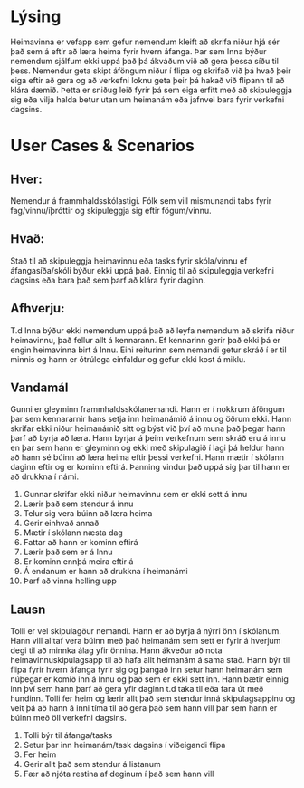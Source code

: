 
# Lýsing
Heimavinna er vefapp sem gefur nemendum kleift að skrifa niður hjá sér það sem á eftir að læra heima fyrir hvern áfanga. Þar sem Inna býður nemendum sjálfum ekki uppá það þá ákváðum við að gera þessa síðu til þess. Nemendur geta skipt áföngum niður í flipa og skrifað við þá hvað þeir eiga eftir að gera og að verkefni loknu geta þeir þá hakað við flipann til að klára dæmið. Þetta er sniðug leið fyrir þá sem eiga erfitt með að skipuleggja sig eða vilja halda betur utan um heimanám eða jafnvel bara fyrir verkefni dagsins.


# User Cases & Scenarios

## Hver:
Nemendur á frammhaldsskólastigi.
Fólk sem vill mismunandi tabs fyrir fag/vinnu/íþróttir og skipuleggja sig eftir fögum/vinnu.





## Hvað:
Stað til að skipuleggja heimavinnu eða tasks fyrir skóla/vinnu ef áfangasíða/skóli býður ekki uppá það.
Einnig til að skipuleggja verkefni dagsins eða bara það sem þarf að klára fyrir daginn.



## Afhverju:
T.d Inna býður ekki nemendum uppá það að leyfa nemendum að skrifa niður heimavinnu, það fellur allt á kennarann. Ef kennarinn gerir það ekki þá er engin heimavinna birt á Innu. Eini reiturinn sem nemandi getur skráð í er til minnis og hann er ótrúlega einfaldur og gefur ekki kost á miklu.



## Vandamál

Gunni er gleyminn frammhaldsskólanemandi. Hann er í nokkrum áföngum þar sem kennararnir hans setja inn heimanámið á innu og öðrum ekki. Hann skrifar ekki niður heimanámið sitt og býst við því að muna það þegar hann þarf að byrja að læra. Hann byrjar á þeim verkefnum sem skráð eru á innu en þar sem hann er gleyminn og ekki með skipulagið í lagi þá heldur hann að hann sé búinn að læra heima eftir þessi verkefni. Hann mætir í skólann daginn eftir og er kominn eftirá. Þanning vindur það uppá sig þar til hann er að drukkna í námi.

1.	Gunnar skrifar ekki niður heimavinnu sem er ekki sett á innu
2.	Lærir það sem stendur á innu
3.	Telur sig vera búinn að læra heima
4.	Gerir einhvað annað
5.	Mætir í skólann næsta dag 
6.	Fattar að hann er kominn eftirá
7.	Lærir það sem er á Innu
8.	Er kominn ennþá meira eftir á
9.	Á endanum er hann að drukkna í heimanámi
10.	Þarf að vinna helling upp



## Lausn


Tolli er vel skipulagður nemandi. Hann er að byrja á nýrri önn í skólanum. Hann vill alltaf vera búinn með það heimanám sem sett er fyrir á hverjum degi til að minnka álag yfir önnina. Hann ákveður að nota heimavinnuskipulagsapp til að hafa allt heimanám á sama stað. Hann býr til flipa fyrir hvern áfanga fyrir sig og þangað inn setur hann heimanám sem núþegar er komið inn á Innu og það sem er ekki sett inn. Hann bætir einnig inn því sem hann þarf að gera yfir daginn t.d taka til eða fara út með hundinn. Tolli fer heim og lærir allt það sem stendur inná skipulagsappinu og veit þá að hann á inni tíma til að gera það sem hann vill þar sem hann er búinn með öll verkefni dagsins.


1.	Tolli býr til áfanga/tasks
2.	Setur þar inn heimanám/task dagsins í viðeigandi flipa
3.	Fer heim
4.	Gerir allt það sem stendur á listanum
5.	Fær að njóta restina af deginum í það sem hann vill

